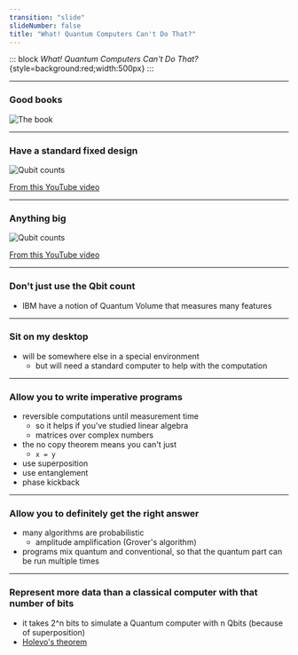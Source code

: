 ```yaml
---
transition: "slide"
slideNumber: false
title: "What! Quantum Computers Can't Do That?"
---
```


::: block
*What! Quantum Computers Can't Do That?* {style=background:red;width:500px}
::: 

---

### Good books

![The book](https://github.com/clivetong/Play/raw/master/StateOfQuantum/images/quantum-computing.jpg)


---
### Have a standard fixed design

![Qubit counts](https://github.com/clivetong/Play/raw/master/StateOfQuantum/images/qbits.jpg)

[From this YouTube video](https://www.youtube.com/watch?v=gcbMKt079l8)

---


### Anything big


![Qubit counts](https://github.com/clivetong/Play/raw/master/StateOfQuantum/images/errors.jpg)

[From this YouTube video](https://www.youtube.com/watch?v=-UlxHPIEVqA)

---

### Don't just use the Qbit count

- IBM have a notion of Quantum Volume that measures many features

---

### Sit on my desktop

- will be somewhere else in a special environment
  - but will need a standard computer to help with the computation


---

### Allow you to write imperative programs

- reversible computations until measurement time
  - so it helps if you've studied linear algebra
  - matrices over complex numbers
- the no copy theorem means you can't just
  - ```x = y ```
- use superposition
- use entanglement
- phase kickback


---

### Allow you to definitely get the right answer 

- many algorithms are probabilistic
  - amplitude amplification (Grover's algorithm)
- programs mix quantum and conventional, so that the quantum part can be run multiple times

---

### Represent more data than a classical computer with that number of bits

- it takes 2^n bits to simulate a Quantum computer with n Qbits 
   (because of superposition)
- [Holevo's theorem](https://en.wikipedia.org/wiki/Holevo%27s_theorem#:~:text=Holevo's%20theorem%20is%20an%20important,quantum%20state%20(accessible%20information))

